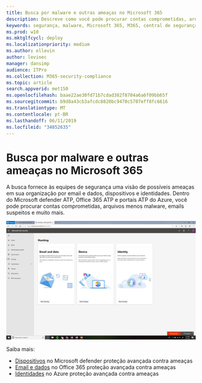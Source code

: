 ```yaml
---
title: Busca por malware e outras ameaças no Microsoft 365
description: Descreve como você pode procurar contas comprometidas, arquivos com menos malware, emails suspeitos e muito mais.
keywords: segurança, malware, Microsoft 365, M365, central de segurança, caça, caça, Microsoft defender ATP, Office 365 ATP, Azure ATP
ms.prod: w10
ms.mktglfcycl: deploy
ms.localizationpriority: medium
ms.author: ellevin
author: levinec
manager: dansimp
audience: ITPro
ms.collection: M365-security-compliance
ms.topic: article
search.appverid: met150
ms.openlocfilehash: baae22ae30fd71b7cdad382f8704a6a6f09bb65f
ms.sourcegitcommit: b9d8a43cb3afcdc8820bc9470c5707eff8fc6616
ms.translationtype: MT
ms.contentlocale: pt-BR
ms.lasthandoff: 06/11/2019
ms.locfileid: "34852635"
---
```

# <a name="hunt-for-malware-and-other-threats-in-microsoft-365"></a>Busca por malware e outras ameaças no Microsoft 365

A busca fornece às equipes de segurança uma visão de possíveis ameaças em sua organização por email e dados, dispositivos e identidades. Dentro do Microsoft defender ATP, Office 365 ATP e portais ATP do Azure, você pode procurar contas comprometidas, arquivos menos malware, emails suspeitos e muito mais.

![Página de busca](./media/security-docs/hunt.png)

Saiba mais:

* [Dispositivos](https://docs.microsoft.com/windows/security/threat-protection/microsoft-defender-atp/advanced-hunting) no Microsoft defender proteção avançada contra ameaças
* [Email e dados](https://docs.microsoft.com/en-us/office365/securitycompliance/office-365-atp) no Office 365 proteção avançada contra ameaças
* [Identidades](https://docs.microsoft.com/en-us/azure-advanced-threat-protection/investigate-a-user) no Azure proteção avançada contra ameaças
